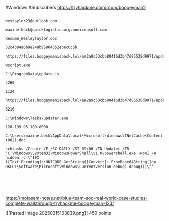 #Windows #Subscribers 
https://tryhackme.com/room/boogeyman2


```

westaylor23@outlook.com

maxine.beck@quicklogisticsorg.onmicrosoft.com

Resume_WesleyTaylor.doc

52c4384a0b9e248b95804352ebec6c5b

https://files.boogeymanisback.lol/aa2a9c53cbb80416d3b47d85538d9971/update.png

wscript.exe

C:\ProgramData\update.js

4260

1124

https://files.boogeymanisback.lol/aa2a9c53cbb80416d3b47d85538d9971/update.exe

6216

C:\Windows\Tasks\updater.exe

128.199.95.189:8080

C:\Users\maxine.beck\AppData\Local\Microsoft\Windows\INetCache\Content.Outlook\WQHGZCFI\Resume_WesleyTaylor (002).doc

schtasks /Create /F /SC DAILY /ST 09:00 /TN Updater /TR ‘C:\Windows\System32\WindowsPowerShell\v1.0\powershell.exe -NonI -W hidden -c \”IEX ([Text.Encoding]::UNICODE.GetString([Convert]::FromBase64String((gp HKCU:\Software\Microsoft\Windows\CurrentVersion debug).debug)))\”‘






```

https://motasem-notes.net/blue-team-soc-real-world-case-studies-complete-walkthrough-tryhackme-boogeyman-123/


![[Pasted image 20250315103839.png]]
450 points















